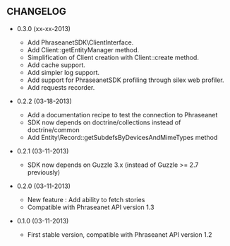 CHANGELOG
---------

* 0.3.0 (xx-xx-2013)

  * Add PhraseanetSDK\ClientInterface.
  * Add Client::getEntityManager method.
  * Simplification of Client creation with Client::create method.
  * Add cache support.
  * Add simpler log support.
  * Add support for PhraseanetSDK profiling through silex web profiler.
  * Add requests recorder.

* 0.2.2 (03-18-2013)

  * Add a documentation recipe to test the connection to Phraseanet
  * SDK now depends on doctrine/collections instead of doctrine/common
  * Add Entity\Record::getSubdefsByDevicesAndMimeTypes method

* 0.2.1 (03-11-2013)

  * SDK now depends on Guzzle 3.x (instead of Guzzle >= 2.7 previously)

* 0.2.0 (03-11-2013)

  * New feature : Add ability to fetch stories
  * Compatible with Phraseanet API version 1.3

* 0.1.0 (03-11-2013)

  * First stable version, compatible with Phraseanet API version 1.2
